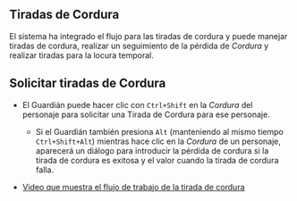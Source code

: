 ## Tiradas de Cordura

El sistema ha integrado el flujo para las tiradas de cordura y puede manejar tiradas de cordura, realizar un seguimiento de la pérdida de _Cordura_ y realizar tiradas para la locura temporal.

## Solicitar tiradas de Cordura

- El Guardián puede hacer clic con `Ctrl+Shift` en la _Cordura_ del personaje para solicitar una Tirada de Cordura para ese personaje.

  - Si el Guardián también presiona `Alt` (manteniendo al mismo tiempo `Ctrl+Shift+Alt`) mientras hace clic en la _Cordura_ de un personaje, aparecerá un diálogo para introducir la pérdida de cordura si la tirada de cordura es exitosa y el valor cuando la tirada de cordura falla.

- [Video que muestra el flujo de trabajo de la tirada de cordura](https://www.youtube.com/watch?v=yAMqHiv7eMw)
